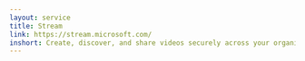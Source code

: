 ```yaml
---
layout: service
title: Stream
link: https://stream.microsoft.com/
inshort: Create, discover, and share videos securely across your organization.
---
```



<script>
// testing simplest way of embedding knowledge of this service
hexatown.compliance = {
    stage : "unknown"
}
</script>